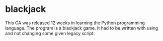 # blackjack
This CA was released 12 weeks in learning the Python programming language. The program is a blackjack game. It had to be written with using and not changing some given legacy script.

